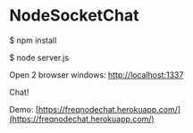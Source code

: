 NodeSocketChat
==============

$ npm install


$ node server.js


Open 2 browser windows: [http://localhost:1337](http://localhost:1337)


Chat!


Demo: [https://freqnodechat.herokuapp.com/](https://freqnodechat.herokuapp.com/)